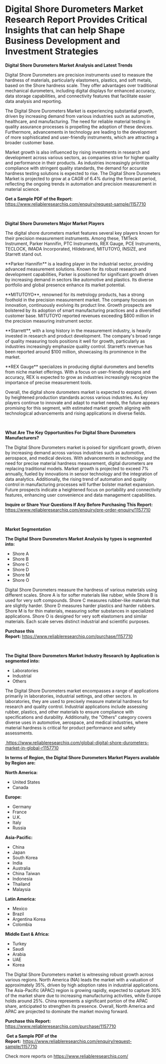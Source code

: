 <p><h1>Digital Shore Durometers Market Research Report Provides Critical Insights that can help Shape Business Development and Investment Strategies</h1></p><p><strong>Digital Shore Durometers Market Analysis and Latest Trends</strong></p>
<p><p>Digital Shore Durometers are precision instruments used to measure the hardness of materials, particularly elastomers, plastics, and soft metals, based on the Shore hardness scale. They offer advantages over traditional mechanical durometers, including digital displays for enhanced accuracy, data storage capabilities, and connectivity features that facilitate easier data analysis and reporting.</p><p>The Digital Shore Durometers Market is experiencing substantial growth, driven by increasing demand from various industries such as automotive, healthcare, and manufacturing. The need for reliable material testing in quality assurance processes is propelling the adoption of these devices. Furthermore, advancements in technology are leading to the development of more sophisticated and user-friendly instruments, which are attracting a broader customer base.</p><p>Market growth is also influenced by rising investments in research and development across various sectors, as companies strive for higher quality and performance in their products. As industries increasingly prioritize compliance with stringent quality standards, the demand for accurate hardness testing solutions is expected to rise. The Digital Shore Durometers Market is projected to grow at a CAGR of 6.4% during the forecast period, reflecting the ongoing trends in automation and precision measurement in material science.</p></p>
<p><strong>Get a Sample PDF of the Report:&nbsp;</strong> <a href="https://www.reliableresearchiq.com/enquiry/request-sample/1157710?utm_campaign=3299&utm_medium=2&utm_source=Github&utm_content=ia&utm_term=11042025&utm_id=digital-shore-durometers">https://www.reliableresearchiq.com/enquiry/request-sample/1157710</a></p>
<p>&nbsp;</p>
<p><strong>Digital Shore Durometers Major Market Players</strong></p>
<p><p>The digital shore durometers market features several key players known for their precision measurement instruments. Among these, TMTeck Instrument, Parker Hannifin, PTC Instruments, REX Gauge, PCE Instruments, TECLOCK, IMADA Incorporated, Hildebrand, MITUTOYO, INSIZE, and Starrett stand out.</p><p>**Parker Hannifin** is a leading player in the industrial sector, providing advanced measurement solutions. Known for its robust research and development capabilities, Parker is positioned for significant growth driven by increasing demand in sectors like automotive and plastics. Its diverse portfolio and global presence enhance its market potential.</p><p>**MITUTOYO**, renowned for its metrology products, has a strong foothold in the precision measurement market. The company focuses on innovation, continuously evolving its product line. Growth prospects are bolstered by its adoption of smart manufacturing practices and a diversified customer base. MITUTOYO reported revenues exceeding $800 million in the precision measuring instrument sector.</p><p>**Starrett**, with a long history in the measurement industry, is heavily invested in research and product development. The company's broad range of quality measuring tools positions it well for growth, particularly as industries increasingly emphasize quality control. Starrett’s revenue has been reported around $100 million, showcasing its prominence in the market.</p><p>**REX Gauge** specializes in producing digital durometers and benefits from niche market offerings. With a focus on user-friendly designs and accuracy, REX is expected to grow as industries increasingly recognize the importance of precise measurement tools.</p><p>Overall, the digital shore durometers market is expected to expand, driven by heightened production standards across various industries. As key players continue to innovate and adapt to market needs, the future appears promising for this segment, with estimated market growth aligning with technological advancements and rising applications in diverse fields.</p></p>
<p>&nbsp;</p>
<p><strong>What Are The Key Opportunities For Digital Shore Durometers Manufacturers?</strong></p>
<p><p>The Digital Shore Durometers market is poised for significant growth, driven by increasing demand across various industries such as automotive, aerospace, and medical devices. With advancements in technology and the need for precise material hardness measurement, digital durometers are replacing traditional models. Market growth is projected to exceed 7% annually, fueled by innovations in sensor technology and the integration of data analytics. Additionally, the rising trend of automation and quality control in manufacturing processes will further bolster market expansion. Future prospects indicate a heightened focus on portability and connectivity features, enhancing user convenience and data management capabilities.</p></p>
<p><strong>Inquire or Share Your Questions If Any Before Purchasing This Report:</strong> <a href="https://www.reliableresearchiq.com/enquiry/pre-order-enquiry/1157710?utm_campaign=3299&utm_medium=2&utm_source=Github&utm_content=ia&utm_term=11042025&utm_id=digital-shore-durometers">https://www.reliableresearchiq.com/enquiry/pre-order-enquiry/1157710</a></p>
<p>&nbsp;</p>
<p><strong>Market Segmentation</strong></p>
<p><strong>The Digital Shore Durometers Market Analysis by types is segmented into:</strong></p>
<p><ul><li>Shore A</li><li>Shore B</li><li>Shore C</li><li>Shore D</li><li>Shore M</li><li>Shore O</li></ul></p>
<p><p>Digital Shore Durometers measure the hardness of various materials using different scales. Shore A is for softer materials like rubber, while Shore B is used for very soft compounds. Shore C measures rubber-like materials that are slightly harder. Shore D measures harder plastics and harder rubbers. Shore M is for thin materials, measuring softer substances in specialized applications. Shore O is designed for very soft elastomers and similar materials. Each scale serves distinct industrial and scientific purposes.</p></p>
<p><strong>Purchase this Report:&nbsp;</strong><a href="https://www.reliableresearchiq.com/purchase/1157710?utm_campaign=3299&utm_medium=2&utm_source=Github&utm_content=ia&utm_term=11042025&utm_id=digital-shore-durometers">https://www.reliableresearchiq.com/purchase/1157710</a></p>
<p>&nbsp;</p>
<p><strong>The Digital Shore Durometers Market Industry Research by Application is segmented into:</strong></p>
<p><ul><li>Laboratories</li><li>Industrial</li><li>Others</li></ul></p>
<p><p>The Digital Shore Durometers market encompasses a range of applications primarily in laboratories, industrial settings, and other sectors. In laboratories, they are used to precisely measure material hardness for research and quality control. Industrial applications include assessing rubber, plastics, and other materials to ensure compliance with specifications and durability. Additionally, the "Others" category covers diverse uses in automotive, aerospace, and medical industries, where material hardness is critical for product performance and safety assessments.</p></p>
<p><a href="https://www.reliableresearchiq.com/global-digital-shore-durometers-market-in-global-r1157710?utm_campaign=3299&utm_medium=2&utm_source=Github&utm_content=ia&utm_term=11042025&utm_id=digital-shore-durometers">&nbsp;https://www.reliableresearchiq.com/global-digital-shore-durometers-market-in-global-r1157710</a></p>
<p><strong>In terms of Region, the Digital Shore Durometers Market Players available by Region are:</strong></p>
<p>
    <p> <strong> North America: </strong>
        <ul>
            <li>United States</li>
            <li>Canada</li>
        </ul>
        </p> 
    <p> <strong> Europe: </strong>
        <ul>
            <li>Germany</li>
            <li>France</li>
            <li>U.K.</li>
            <li>Italy</li>
            <li>Russia</li>
        </ul>
        </p> 
    <p> <strong> Asia-Pacific: </strong>
        <ul>
            <li>China</li>
            <li>Japan</li>
            <li>South Korea</li>
            <li>India</li>
            <li>Australia</li>
            <li>China Taiwan</li>
            <li>Indonesia</li>
            <li>Thailand</li>
            <li>Malaysia</li>
        </ul>
        </p> 
    <p> <strong> Latin America: </strong>
        <ul>
            <li>Mexico</li>
            <li>Brazil</li>
            <li>Argentina Korea</li>
            <li>Colombia</li>
        </ul>
        </p> 
    <p> <strong> Middle East & Africa: </strong>
        <ul>
            <li>Turkey</li>
            <li>Saudi</li>
            <li>Arabia</li>
            <li>UAE</li>
            <li>Korea</li>
        </ul>
    </p>
    </p>
<p><p>The Digital Shore Durometers market is witnessing robust growth across various regions. North America (NA) leads the market with a valuation of approximately 35%, driven by high adoption rates in industrial applications. The Asia-Pacific (APAC) region is growing rapidly, expected to capture 30% of the market share due to increasing manufacturing activities, while Europe holds around 25%. China represents a significant portion of the APAC share, anticipated to strengthen its presence. Overall, North America and APAC are projected to dominate the market moving forward.</p></p>
<p><strong>Purchase this Report: </strong><a href="https://www.reliableresearchiq.com/purchase/1157710?utm_campaign=3299&utm_medium=2&utm_source=Github&utm_content=ia&utm_term=11042025&utm_id=digital-shore-durometers">https://www.reliableresearchiq.com/purchase/1157710</a></p>
<p>&nbsp;<strong>Get a Sample PDF of the Report:&nbsp;&nbsp;</strong><a href="https://www.reliableresearchiq.com/enquiry/request-sample/1157710?utm_campaign=3299&utm_medium=2&utm_source=Github&utm_content=ia&utm_term=11042025&utm_id=digital-shore-durometers">https://www.reliableresearchiq.com/enquiry/request-sample/1157710</a></p>
<p><strong></strong></p>
<p>Check more reports on <a href="https://www.reliableresearchiq.com/?utm_campaign=3299&utm_medium=2&utm_source=Github&utm_content=ia&utm_term=11042025&utm_id=digital-shore-durometers">https://www.reliableresearchiq.com/</a></p>